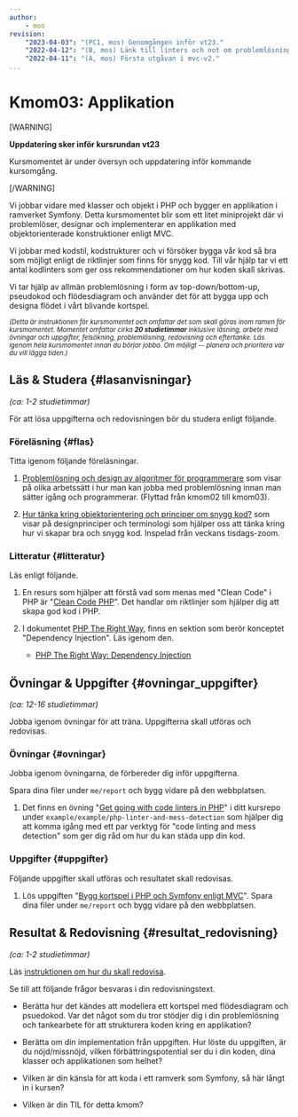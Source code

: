 ```yaml
---
author:
    - mos
revision:
    "2023-04-03": "(PC1, mos) Genomgången inför vt23."
    "2022-04-12": "(B, mos) Länk till linters och not om problemlösning till kmom03."
    "2022-04-11": "(A, mos) Första utgåvan i mvc-v2."
...
```

Kmom03: Applikation
==================================

[WARNING]

**Uppdatering sker inför kursrundan vt23**

Kursmomentet är under översyn och uppdatering inför kommande kursomgång.

[/WARNING]

Vi jobbar vidare med klasser och objekt i PHP och bygger en applikation i ramverket Symfony. Detta kursmomentet blir som ett litet miniprojekt där vi problemlöser, designar och implementerar en applikation med objektorienterade konstruktioner enligt MVC.

Vi jobbar med kodstil, kodstrukturer och vi försöker bygga vår kod så bra som möjligt enligt de riktlinjer som finns för snygg kod. Till vår hjälp tar vi ett antal kodlinters som ger oss rekommendationer om hur koden skall skrivas.

Vi tar hjälp av allmän problemlösning i form av top-down/bottom-up, pseudokod och flödesdiagram och använder det för att bygga upp och designa flödet i vårt blivande kortspel.

<!-- more -->


<small><i>(Detta är instruktionen för kursmomentet och omfattar det som skall göras inom ramen för kursmomentet. Momentet omfattar cirka **20 studietimmar** inklusive läsning, arbete med övningar och uppgifter, felsökning, problemlösning, redovisning och eftertanke. Läs igenom hela kursmomentet innan du börjar jobba. Om möjligt -- planera och prioritera var du vill lägga tiden.)</i></small>



Läs & Studera  {#lasanvisningar}
---------------------------------

*(ca: 1-2 studietimmar)*

För att lösa uppgifterna och redovisningen bör du studera enligt följande.



### Föreläsning {#flas}

Titta igenom följande föreläsningar.

1. [Problemlösning och design av algoritmer för programmerare](./../forelasning/problemlosning-och-design-av-algoritmer) som visar på olika arbetssätt i hur man kan jobba med problemlösning innan man sätter igång och programmerar. (Flyttad från kmom02 till kmom03).

1. [Hur tänka kring objektorientering och principer om snygg kod?](./../forelasning/hur-tanka-kring-objectorientering-och-snygg-kod) som visar på designprinciper och terminologi som hjälper oss att tänka kring hur vi skapar bra och snygg kod. Inspelad från veckans tisdags-zoom.

<!--
https://blog.ndepend.com/lack-of-cohesion-methods/
software hierarchy of needs
-->



### Litteratur  {#litteratur}

Läs enligt följande.

1. En resurs som hjälper att förstå vad som menas med "Clean Code" i PHP är "[Clean Code PHP](https://github.com/jupeter/clean-code-php)". Det handlar om riktlinjer som hjälper dig att skapa god kod i PHP.

1. I dokumentet [PHP The Right Way](http://www.phptherightway.com/), finns en sektion som berör konceptet "Dependency Injection". Läs igenom den.

    * [PHP The Right Way: Dependency Injection](https://phptherightway.com/#dependency_injection)




Övningar & Uppgifter  {#ovningar_uppgifter}
-------------------------------------------

*(ca: 12-16 studietimmar)*

Jobba igenom övningar för att träna. Uppgifterna skall utföras och redovisas.



### Övningar {#ovningar}

Jobba igenom övningarna, de förbereder dig inför uppgifterna.

Spara dina filer under `me/report` och bygg vidare på den webbplatsen.

1. Det finns en övning "[Get going with code linters in PHP](https://github.com/dbwebb-se/mvc/tree/main/example/php-linter-and-mess-detection)" i ditt kursrepo under `example/example/php-linter-and-mess-detection` som hjälper dig att komma igång med ett par verktyg för "code linting and mess detection" som ger dig råd om hur du kan städa upp din kod.



### Uppgifter {#uppgifter}

Följande uppgifter skall utföras och resultatet skall redovisas.

1. Lös uppgiften "[Bygg kortspel i PHP och Symfony enligt MVC](uppgift/bygg-kortspel-i-php-och-symfony-enligt-mvc)". Spara dina filer under `me/report` och bygg vidare på den webbplatsen.

<!--
* Cards in 5x5 (Poker square)
* Dice 5x5 (Dice square) (inkl highscore och histogram)

Poker i en 5x1 ish patiens? Mer logik krävs?

Jobba mer med histogram och statistik för att få fler klasser och fler konstruktioner (trait, interface) samt jobba med visuella diagram.
-->


Resultat & Redovisning  {#resultat_redovisning}
-----------------------------------------------

*(ca: 1-2 studietimmar)*

Läs [instruktionen om hur du skall redovisa](./../redovisa).

Se till att följande frågor besvaras i din redovisningstext.

* Berätta hur det kändes att modellera ett kortspel med flödesdiagram och psuedokod. Var det något som du tror stödjer dig i din problemlösning och tankearbete för att strukturera koden kring en applikation?

* Berätta om din implementation från uppgiften. Hur löste du uppgiften, är du nöjd/missnöjd, vilken förbättringspotential ser du i din koden, dina klasser och applikationen som helhet?

* Vilken är din känsla för att koda i ett ramverk som Symfony, så här långt in i kursen?

* Vilken är din TIL för detta kmom?
